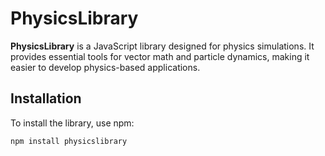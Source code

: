 # PhysicsLibrary

**PhysicsLibrary** is a JavaScript library designed for physics simulations. It provides essential tools for vector math and particle dynamics, making it easier to develop physics-based applications.

## Installation

To install the library, use npm:

```bash
npm install physicslibrary
